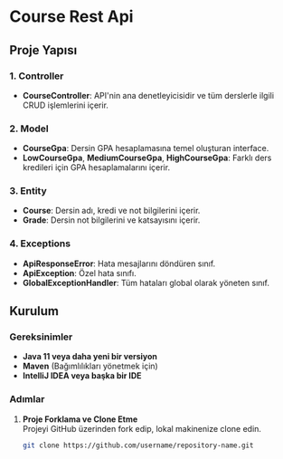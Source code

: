 # Course Rest Api

## Proje Yapısı

### 1. **Controller**
- **CourseController**: API'nin ana denetleyicisidir ve tüm derslerle ilgili CRUD işlemlerini içerir.

### 2. **Model**
- **CourseGpa**: Dersin GPA hesaplamasına temel oluşturan interface.
- **LowCourseGpa**, **MediumCourseGpa**, **HighCourseGpa**: Farklı ders kredileri için GPA hesaplamalarını içerir.


### 3. **Entity**
- **Course**: Dersin adı, kredi ve not bilgilerini içerir.
- **Grade**: Dersin not bilgilerini ve katsayısını içerir.

### 4. **Exceptions**
- **ApiResponseError**: Hata mesajlarını döndüren sınıf.
- **ApiException**: Özel hata sınıfı.
- **GlobalExceptionHandler**: Tüm hataları global olarak yöneten sınıf.

## Kurulum

### Gereksinimler
- **Java 11 veya daha yeni bir versiyon**
- **Maven** (Bağımlılıkları yönetmek için)
- **IntelliJ IDEA veya başka bir IDE**

### Adımlar

1. **Proje Forklama ve Clone Etme**  
   Projeyi GitHub üzerinden fork edip, lokal makinenize clone edin.
   ```bash
   git clone https://github.com/username/repository-name.git
